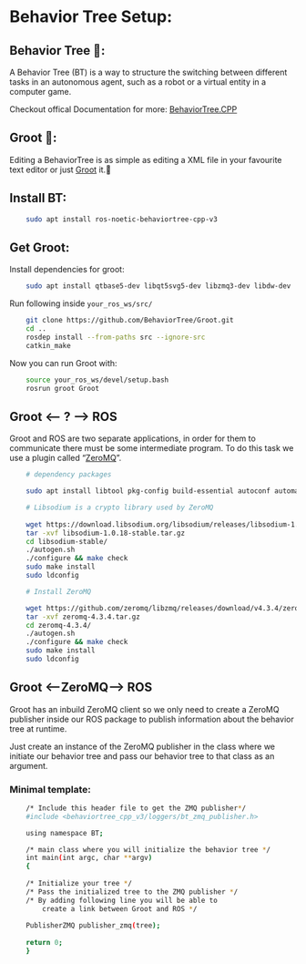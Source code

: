 # Behavior Tree Setup:

## Behavior Tree 🌳:
A Behavior Tree (BT) is a way to structure the switching between different tasks in an autonomous agent, such as a robot or a virtual entity in a computer game.

Checkout offical Documentation for more: [BehaviorTree.CPP](https://www.behaviortree.dev/)

## Groot 🌱:
Editing a BehaviorTree is as simple as editing a XML file in your favourite text editor or just [Groot](https://github.com/BehaviorTree/Groot) it.🙂

## Install BT:
```bash
    sudo apt install ros-noetic-behaviortree-cpp-v3
```
## Get Groot:
Install dependencies for groot:
```bash
    sudo apt install qtbase5-dev libqt5svg5-dev libzmq3-dev libdw-dev
```
Run following inside ```your_ros_ws/src/```
```bash
    git clone https://github.com/BehaviorTree/Groot.git
    cd ..
    rosdep install --from-paths src --ignore-src
    catkin_make 
```
Now you can run Groot with:
```bash
    source your_ros_ws/devel/setup.bash
    rosrun groot Groot
```
## Groot <-- ? --> ROS
Groot and ROS are two separate applications, in order for them to communicate there must be some intermediate program. To do this task we use a plugin called “[ZeroMQ](https://zeromq.org/get-started/)”.

```bash
    # dependency packages

    sudo apt install libtool pkg-config build-essential autoconf automake

    # Libsodium is a crypto library used by ZeroMQ
    
    wget https://download.libsodium.org/libsodium/releases/libsodium-1.0.18-stable.tar.gz
    tar -xvf libsodium-1.0.18-stable.tar.gz
    cd libsodium-stable/
    ./autogen.sh
    ./configure && make check
    sudo make install
    sudo ldconfig

    # Install ZeroMQ

    wget https://github.com/zeromq/libzmq/releases/download/v4.3.4/zeromq-4.3.4.tar.gz
    tar -xvf zeromq-4.3.4.tar.gz
    cd zeromq-4.3.4/
    ./autogen.sh
    ./configure && make check
    sudo make install
    sudo ldconfig
```
## Groot <--ZeroMQ--> ROS
Groot has an inbuild ZeroMQ client so we only need to create a ZeroMQ publisher inside our ROS package to publish information about the behavior tree at runtime.

Just create an instance of the ZeroMQ publisher in the class where we initiate our behavior tree and pass our behavior tree to that class as an argument.

### Minimal template:
```bash
    /* Include this header file to get the ZMQ publisher*/ 
    #include <behaviortree_cpp_v3/loggers/bt_zmq_publisher.h>

    using namespace BT;

    /* main class where you will initialize the behavior tree */
    int main(int argc, char **argv)
    {
    
    /* Initialize your tree */
    /* Pass the initialized tree to the ZMQ publisher */
    /* By adding following line you will be able to
        create a link between Groot and ROS */
    
    PublisherZMQ publisher_zmq(tree);
    
    return 0;
    }
```


